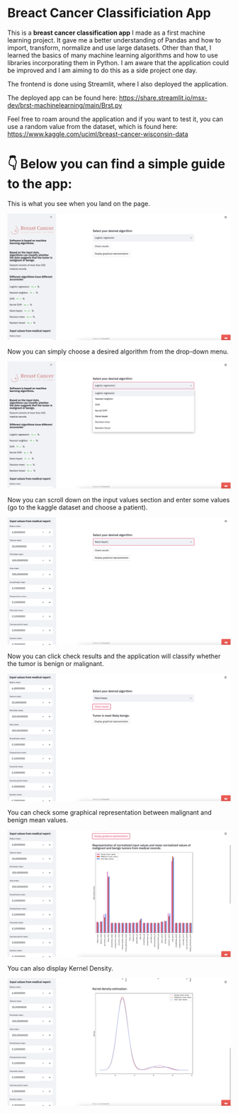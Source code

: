 # Breact Cancer Classificiation App

This is a **breast cancer classification app** I made as a first machine learning project. It gave me a better understanding of Pandas and how to import, transform, normalize and use large datasets. 
Other than that, I learned the basics of many machine learning algorithms and how to use libraries incorporating them in Python. 
I am aware that the application could be improved and I am aiming to do this as a side project one day. 

The frontend is done using Streamlit, where I also deployed the application. 

The deployed app can be found here: https://share.streamlit.io/msx-dev/brst-machinelearning/main/Brst.py 

Feel free to roam around the application and if you want to test it, you can use a random value from the dataset, which is found here: https://www.kaggle.com/uciml/breast-cancer-wisconsin-data


# :point_down: Below you can find a simple guide to the app:

This is what you see when you land on the page. 

![Screenshot1](./Screenshots/Screenshot1.png)

Now you can simply choose a desired algorithm from the drop-down menu.

![Screenshot2](./Screenshots/Screenshot2.png)

Now you can scroll down on the input values section and enter some values (go to the kaggle dataset and choose a patient). 

![Screenshot3](./Screenshots/Screenshot3.png)

Now you can click check results and the application will classify whether the tumor is benign or malignant. 

![Screenshot4](./Screenshots/Screenshot4.png)

You can check some graphical representation between malignant and benign mean values.

![Screenshot5](./Screenshots/Screenshot5.png)

You can also display Kernel Density. 

![Screenshot6](./Screenshots/Screenshot6.png)
